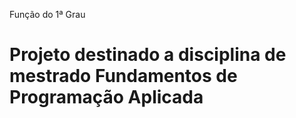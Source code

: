 Função do 1ª Grau

# Projeto destinado a disciplina de mestrado Fundamentos de Programação Aplicada
